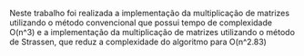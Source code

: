 Neste trabalho foi realizada a implementação da multiplicação de matrizes utilizando o método convencional que possui tempo de complexidade O(n^3) 
e a implementação da multiplicação de matrizes utilizando o método de Strassen, que reduz a complexidade do algoritmo para O(n^2.83)
